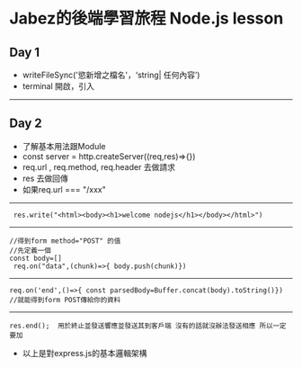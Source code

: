 # Jabez的後端學習旅程 Node.js lesson


##  Day 1
- writeFileSync('慾新增之檔名'，‘string| 任何內容’)
- terminal 開啟，引入
---

## Day 2
- 了解基本用法跟Module
- const server = http.createServer((req,res)=>{})
- req.url , req.method, req.header 去做請求
- res 去做回傳
- 如果req.url === "/xxx" 
--------------
```
 res.write("<html><body><h1>welcome nodejs</h1></body></html>")
```
--------------

```
//得到form method="POST" 的值
//先定義一個
const body=[]
 req.on("data",(chunk)=>{ body.push(chunk)})
```
--------------

```
req.on('end',()=>{ const parsedBody=Buffer.concat(body).toString()}) 
//就能得到form POST傳給你的資料
```
--------------
```
res.end();  用於終止並發送響應並發送其到客戶端 沒有的話就沒辦法發送相應 所以一定要加
```
- 以上是對express.js的基本邏輯架構